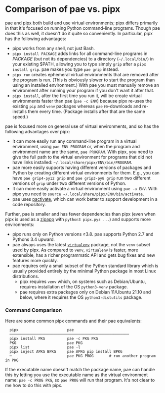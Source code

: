 Comparison of pae vs. pipx
==========================

pae and [pipx] both build and use virtual environments; pipx differs
primarily in that it's focused on running Python command-line programs.
Though pae does this as well, it doesn't do it quite so conveniently. In
particular, pipx has the following advantages:

- pipx works from any shell, not just Bash.
- `pipx install PACKAGE` adds links for all command-line programs in
  _PACKAGE_ (but not its dependencies) to a directory (`~/.local/bin/`) in
  your existing $PATH, allowing you to type simply `grip` after a `pipx
  install grip`. pae makes you type `pae grip` instead.
- `pipx run` creates ephemeral virtual environments that are removed after
  the program is run. (This is obviously slower to start the program than
  using an installed environment.) With pae you must manually remove an
  environment after running your program if you don't want it after that.
- `pipx install`, after the first time you run it, will be create virtual
  environments faster than pae (`pae -c ENV`) because pipx re-uses the
  existing `pip` and `venv` packages whereas `pae` re-downloads and
  re-installs them every time. (Package installs after that are the same
  speed.)

pae is focused more on general use of virtual environments, and so has the
following advantages over pipx:

- It can more easily run any command-line program in a virtual environment,
  using `pae ENV PROGRAM` or, when the program and environment name are the
  same, `pae PROGRAM`. With pipx, you need to give the full path to the
  virtual environment for programs that did not have links installed:
  `~/.local/share/pipx/ENV/bin/PROGRAM`.
- pae more easily supports having different versions of packages and Python
  by creating different virtual environments for them. E.g., you can have
  `pae grip4-py12 grip` and `pae grip3-py8 grip` run two different versions
  of `grip` under two different versions of Python.
- It can more easily activate a virtual environment using `pae -a ENV`.
  With pipx you need to `source ~/.local/share/pipx/ENV/bin/activate`.
- pae uses [pactivate], which can work better to support development in a
  code repository.

Further, pae is smaller and has fewer dependencies than pipx (even when
pipx is used as a [zipapp] with `python3 pipx.pyz ...`) and supports more
environments:

- pipx runs only on Python versions ≥3.8. pae supports Python 2.7 and
  Pythons 3.4 upward.
- pae always uses the latest [`virtualenv`] package, not the `venv` subset
  used by pipx. As compared to `venv`, `virtualenv` is faster, more
  extensible, has a richer programmatic API and gets bug fixes and new
  features more quickly.
- pae requires only a small subset of the Python standard library which is
  usually provided entirely by the minimal Python package in most Linux
  distributions.
  - pipx requires `venv` which, on systems such as Debian/Ubuntu, requires
    installation of the OS `python3-venv` package.
  - pae requires extra packages only on Debian 11/Ubuntu 21.10 and below,
    where it requires the OS `python3-distutils` package.

### Command Comparison

Here are some common pipx commands and their pae equivalents:

      pipx                      pae
      ──────────────────────────────────────────────────────
      pipx install PKG          pae -c PKG PKG
      PKG                       pae PKG
      pipx list                 pae -l
      pipx inject APKG BPKG     pae APKG pip install BPKG
      ─                         pae PKG PROG       # run another program in PKG

If the executable name doesn't match the package name, pae can handle this
by letting you use the executable name as the virtual environment name:
`pae -c PROG PKG`, so `pae PROG` will run that program. It's not clear to
me how to do this with pipx.


<!-------------------------------------------------------------------->
[`virtualenv`]: https://virtualenv.pypa.io/en/latest/
[pactivate]: https://github.com/cynic-net/pactivate
[pipx]: https://pipx.pypa.io/
[zipapp]: https://pipx.pypa.io/stable/installation/#using-pipx-without-installing-via-zipapp
